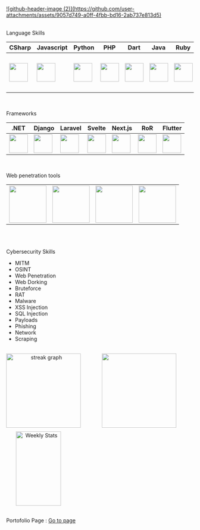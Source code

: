 <a href="https://rafiramzi-portofolio.vercel.app">
![github-header-image (2)](https://github.com/user-attachments/assets/9057d749-a0ff-4fbb-bd16-2ab737e813d5)
</a>
<br>
<br>
<p>Language Skills</p>
<table>
  <thead>
    <th>CSharp</th>
    <th>Javascript</th>
    <th>Python</th>
    <th>PHP</th>
    <th>Dart</th>
    <th>Java</th>
    <th>Ruby</th>
    <th>SQL</th>
  </thead>
  <tr>
    <td><img src="https://upload.wikimedia.org/wikipedia/commons/thumb/b/bd/Logo_C_sharp.svg/1200px-Logo_C_sharp.svg.png" style="width:50px;"></td>
    <td><img src="https://upload.wikimedia.org/wikipedia/commons/6/6a/JavaScript-logo.png" style="width:50px;"></td>
    <td><img src="https://upload.wikimedia.org/wikipedia/commons/thumb/c/c3/Python-logo-notext.svg/1869px-Python-logo-notext.svg.png" style="width:50px;"></td>
    <td><img src="https://static-00.iconduck.com/assets.00/php-icon-2048x2048-zjxns1zh.png" style="width:50px;"></td>
    <td><img src="https://upload.wikimedia.org/wikipedia/commons/7/7e/Dart-logo.png" style="width:50px;"></td>
    <td><img src="https://cdn4.iconfinder.com/data/icons/logos-and-brands/512/181_Java_logo_logos-512.png" style="width:50px;"></td>
    <td><img src="https://upload.wikimedia.org/wikipedia/commons/thumb/7/73/Ruby_logo.svg/240px-Ruby_logo.svg.png" style="width:50px;"></td>
    <td><img src="https://upload.wikimedia.org/wikipedia/commons/8/87/Sql_data_base_with_logo.png" style="width:100px;"></td>
  </tr>
</table>
<br>
<p>Frameworks</p>
<table>
   <thead>
    <th>.NET</th>
    <th>Django</th>
    <th>Laravel</th>
    <th>Svelte</th>
    <th>Next.js</th>
    <th>RoR</th>
    <th>Flutter</th>
  </thead>
  <tr>
    <td><img src="https://upload.wikimedia.org/wikipedia/commons/thumb/7/7d/Microsoft_.NET_logo.svg/456px-Microsoft_.NET_logo.svg.png?20200524040737" style="width:50px;"></td>
    <td><img src="https://seeklogo.com/images/D/django-logo-4C5ECF7036-seeklogo.com.png" style="width:50px;"></td>
    <td><img src="https://upload.wikimedia.org/wikipedia/commons/thumb/9/9a/Laravel.svg/1969px-Laravel.svg.png" style="width:50px;"></td>
    <td><img src="https://static-00.iconduck.com/assets.00/svelte-icon-256x256-bpmyxjpu.png" style="width:50px;"></td>
    <td><img src="https://www.openxcell.com/wp-content/uploads/2021/11/dango-inner-2.png" style="width:50px;"></td>
    <td style="justify-center; item:center;"><img src="https://cdn.icon-icons.com/icons2/2108/PNG/512/rubyonrails_icon_130839.png" style="width:50px;"></td>
    <td><img src="https://upload.wikimedia.org/wikipedia/commons/thumb/7/79/Flutter_logo.svg/1200px-Flutter_logo.svg.png" style="width:50px;"></td>
  </tr>
</table>
<br>
<p>Web penetration tools</p>
<table>
  <tr>
    <td><img src="https://static.wixstatic.com/media/3bb8b6_dbb77ee75d9a4cb1b8736b90ef4aa97f~mv2.png/v1/fill/w_640,h_342,al_c,q_85,usm_0.66_1.00_0.01,enc_auto/3bb8b6_dbb77ee75d9a4cb1b8736b90ef4aa97f~mv2.png" style="width:100px;"></td>
    <td><img src="https://www.thesslstores.com.au/content/images/cwatch-owasp-logo.svg" style="width:100px;"></td>
    <td><img src="https://encrypted-tbn0.gstatic.com/images?q=tbn:ANd9GcSjH0fxjWMo6K-sWs6YsOpjl4-RA2cfrEiBbA&s" style="width:100px;"></td>
    <td><img src="https://blogger.googleusercontent.com/img/b/R29vZ2xl/AVvXsEgqvdLHYP0JSYskR6vIaD-l3PAVzDVLrVL3PKl_V2cm56Z7IIKZQkHigkS57T_Z2TKoGWboDSiHbXp2ZQtfWWXDHJW84PLNMG9O5VXY1B0S6veKNnX-u0NQgtYwsHMTAHzVU09t3cTkaNv2gYgKi1pGkcMx-NxjeuEt5w47ZW80VOlHae91GrBuw-A_-YA/w0/SQLmap.png" style="width:100px;"></td>
  </tr>
</table>
<br>
<br>
<p>Cybersecurity Skills</p>
<ul>
  <li>MITM</li>
  <li>OSINT</li>
  <li>Web Penetration</li>
  <li>Web Dorking</li>
  <li>Bruteforce</li>
  <li>RAT</li>
  <li>Malware</li>
  <li>XSS Injection</li>
  <li>SQL Injection</li>
  <li>Payloads</li>
  <li>Phishing</li>
  <li>Network</li>
  <li>Scraping</li>
</ul>
<br>
<div align="center" style="display: grid; grid-template-columns: repeat(2, 1fr); gap: 10px;">
  <img src="https://streak-stats.demolab.com?user=rafiramzi&locale=en&mode=daily&theme=dark&hide_border=false&border_radius=5&order=3" height="200" alt="streak graph" />
  <img height=200 src="https://my-stats-43gk.vercel.app/api/top-langs/?username=rafiramzi&hide=html,scss,css&langs_count=8&layout=compact&theme=radical&card_width=150" />
    <img width='70%' height=200 alt="Weekly Stats" src="https://github-readme-stats.vercel.app/api/wakatime?username=rafiramzi&border_radius=5px&theme=dark&bg_color=1f1f1f&border_color=1f1f1f&icon_color=58a6ff&show_icons=true&disable_animations=true&custom_title=Playtime%20Stats">
</div>
<br>
<p>Portofolio Page : <span><a href="https://rafiramzi-portofolio.vercel.app">Go to page</a></span></p>
<br>
<br>
<br>
